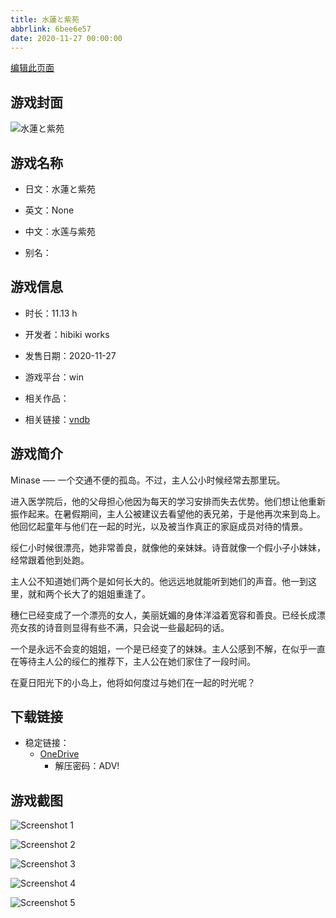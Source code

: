 ```yaml
---
title: 水蓮と紫苑
abbrlink: 6bee6e57
date: 2020-11-27 00:00:00
---
```

[编辑此页面](https://github.com/ACG-3/ADV3-source/blob/main/source/_posts/games/%E6%B0%B4%E8%93%AE%E3%81%A8%E7%B4%AB%E8%8B%91.md)

## 游戏封面

![水蓮と紫苑](https://pan.timero.xyz/d/onedrive/img_lib_001/%E6%B0%B4%E8%93%AE%E3%81%A8%E7%B4%AB%E8%8B%91_cover.avif)


## 游戏名称

- 日文：水蓮と紫苑
- 英文：None
- 中文：水莲与紫苑

- 别名：


## 游戏信息

- 时长：11.13 h
- 开发者：hibiki works
- 发售日期：2020-11-27
- 游戏平台：win
- 相关作品：

- 相关链接：[vndb](https://vndb.org/v28644)


## 游戏简介

Minase ── 一个交通不便的孤岛。不过，主人公小时候经常去那里玩。

进入医学院后，他的父母担心他因为每天的学习安排而失去优势。他们想让他重新振作起来。在暑假期间，主人公被建议去看望他的表兄弟，于是他再次来到岛上。他回忆起童年与他们在一起的时光，以及被当作真正的家庭成员对待的情景。

绥仁小时候很漂亮，她非常善良，就像他的亲妹妹。诗音就像一个假小子小妹妹，经常跟着他到处跑。

主人公不知道她们两个是如何长大的。他远远地就能听到她们的声音。他一到这里，就和两个长大了的姐姐重逢了。

穗仁已经变成了一个漂亮的女人，美丽妩媚的身体洋溢着宽容和善良。已经长成漂亮女孩的诗音则显得有些不满，只会说一些最起码的话。

一个是永远不会变的姐姐，一个是已经变了的妹妹。主人公感到不解，在似乎一直在等待主人公的绥仁的推荐下，主人公在她们家住了一段时间。

在夏日阳光下的小岛上，他将如何度过与她们在一起的时光呢？




## 下载链接

- 稳定链接：
    - [OneDrive](https://pan.timero.xyz/onedrive/adv_lib_001/%E6%B0%B4%E8%93%AE%E3%81%A8%E7%B4%AB%E8%8B%91)
        - 解压密码：ADV!



## 游戏截图


![Screenshot 1](https://pan.timero.xyz/d/onedrive/img_lib_001/%E6%B0%B4%E8%93%AE%E3%81%A8%E7%B4%AB%E8%8B%91_Screenshot_1.avif)

![Screenshot 2](https://pan.timero.xyz/d/onedrive/img_lib_001/%E6%B0%B4%E8%93%AE%E3%81%A8%E7%B4%AB%E8%8B%91_Screenshot_2.avif)

![Screenshot 3](https://pan.timero.xyz/d/onedrive/img_lib_001/%E6%B0%B4%E8%93%AE%E3%81%A8%E7%B4%AB%E8%8B%91_Screenshot_3.avif)

![Screenshot 4](https://pan.timero.xyz/d/onedrive/img_lib_001/%E6%B0%B4%E8%93%AE%E3%81%A8%E7%B4%AB%E8%8B%91_Screenshot_4.avif)

![Screenshot 5](https://pan.timero.xyz/d/onedrive/img_lib_001/%E6%B0%B4%E8%93%AE%E3%81%A8%E7%B4%AB%E8%8B%91_Screenshot_5.avif)

